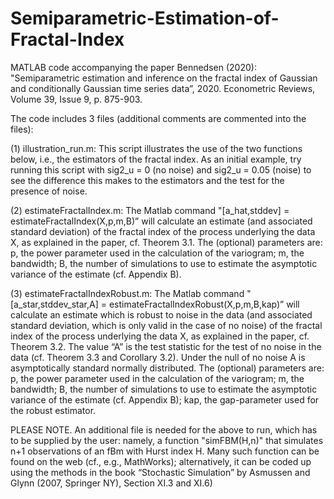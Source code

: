# Semiparametric-Estimation-of-Fractal-Index
MATLAB code accompanying the paper Bennedsen (2020): "Semiparametric estimation and inference on the fractal index of Gaussian and conditionally Gaussian time series data”, 2020. Econometric Reviews, Volume 39, Issue 9, p. 875-903.

The code includes 3 files (additional comments are commented into the files):

(1) illustration_run.m:
This script illustrates the use of the two functions below, i.e., the estimators of the fractal index. As an initial example, try running this script with sig2_u = 0 (no noise) and sig2_u = 0.05 (noise) to see the difference this makes to the estimators and the test for the presence of noise.

(2) estimateFractalIndex.m:
The Matlab command "[a_hat,stddev] = estimateFractalIndex(X,p,m,B)” will calculate an estimate (and associated standard deviation) of the fractal index of the process underlying the data X, as explained in the paper, cf. Theorem 3.1. The (optional) parameters are: p, the power parameter used in the calculation of the variogram; m, the bandwidth; B, the number of simulations to use to estimate the asymptotic variance of the estimate (cf. Appendix B).

(3) estimateFractalIndexRobust.m:
The Matlab command "[a_star,stddev_star,A] = estimateFractalIndexRobust(X,p,m,B,kap)” will calculate an estimate which is robust to noise in the data (and associated standard deviation, which is only valid in the case of no noise) of the fractal index of the process underlying the data X, as explained in the paper, cf. Theorem 3.2. The value “A” is the test statistic for the test of no noise in the data (cf. Theorem 3.3 and Corollary 3.2). Under the null of no noise A is asymptotically standard normally distributed. The (optional) parameters are: p, the power parameter used in the calculation of the variogram; m, the bandwidth; B, the number of simulations to use to estimate the asymptotic variance of the estimate (cf. Appendix B); kap, the gap-parameter used for the robust estimator.

PLEASE NOTE. An additional file is needed for the above to run, which has to be supplied by the user: namely, a function "simFBM(H,n)" that simulates n+1 observations of an fBm with Hurst index H. Many such function can be found on the web (cf., e.g., MathWorks); alternatively, it can be coded up using the methods in the book “Stochastic Simulation” by Asmussen and Glynn (2007, Springer NY), Section XI.3 and XI.6)
